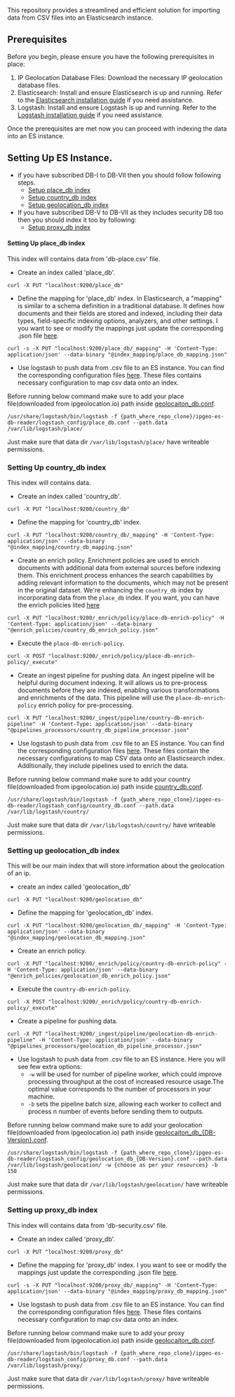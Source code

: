 This repository provides a streamlined and efficient solution for importing data from CSV files into an Elasticsearch instance.

## Prerequisites

Before you begin, please ensure you have the following prerequisites in place:

1) IP Geolocation Database Files: Download the necessary IP geolocation database files.
2) Elasticsearch: Install and ensure Elasticsearch is up and running. Refer to the [Elasticsearch installation guide](https://www.elastic.co/guide/en/elasticsearch/reference/current/install-elasticsearch.html) if you need assistance.
3) Logstash: Install and ensure Logstash is up and running. Refer to the [Logstash installation guide](https://www.elastic.co/guide/en/logstash/current/installing-logstash.html) if you need assistance.

Once the prerequisites are met now you can proceed with indexing the data into an ES instance.

## Setting Up ES Instance.
- if you have subscribed DB-I to DB-VII then you should follow following steps.
    - [Setup place_db index](#setting-up-place_db-index)
    - [Setup country_db index](#setting-up-country_db-index)
    - [Setup geolocation_db index](#setting-up-geolocation_db-index)
- If you have subscribed DB-V to DB-VII as they includes security DB too then you should index it too by following:
    - [Setup proxy_db index](#)

#### Setting Up place_db index
This index will contains data from 'db-place.csv' file.
- Create an index called 'place_db'.
```
curl -X PUT "localhost:9200/place_db"
```

- Define the mapping for 'place_db' index. In Elasticsearch, a "mapping" is similar to a schema definition in a traditional database. It defines how documents and their fields are stored and indexed, including their data types, field-specific indexing options, analyzers, and other settings. I you want to see or modify the mappings just update the corresponding .json file [here](/index_mapping/).
```
curl -s -X PUT "localhost:9200/place_db/_mapping" -H 'Content-Type: application/json' --data-binary "@index_mapping/place_db_mapping.json"
```

- Use logstash to push data from .csv file to an ES instance. You can find the corresponding configuration files [here](/logstash_config/). These files contains necessary configuration to map csv data onto an index.

Before running below command make sure to add your place file(downloaded from ipgeolocation.io) path inside [geolocaiton_db.conf](/logstash_config/place_db.conf).


```
/usr/share/logstash/bin/logstash -f {path_where_repo_clone}/ipgeo-es-db-reader/logstash_config/place_db.conf --path.data /var/lib/logstash/place/
```

Just make sure that data dir `/var/lib/logstash/place/` have writeable permissions.

### Setting Up country_db index
This index will contains data.

- Create an index called 'country_db'.
```
curl -X PUT "localhost:9200/country_db"
```

- Define the mapping for 'country_db' index.
```
curl -X PUT "localhost:9200/country_db/_mapping" -H 'Content-Type: application/json' --data-binary "@index_mapping/country_db_mapping.json"
```

- Create an enrich policy. Enrichment policies are used to enrich documents with additional data from external sources before indexing them. This enrichment process enhances the search capabilities by adding relevant information to the documents, which may not be present in the original dataset. We're enhancing the `country_db` index by incorporating data from the `place_db` index.
If you want, you can have the enrich policies lited [here](/enrich_policies/)
```
curl -X PUT "localhost:9200/_enrich/policy/place-db-enrich-policy" -H 'Content-Type: application/json' --data-binary "@enrich_policies/country_db_enrich_policy.json"
```

- Execute the `place-db-enrich-policy`.
```
curl -X POST "localhost:9200/_enrich/policy/place-db-enrich-policy/_execute"
```

- Create an ingest pipeline for pushing data. An ingest pipeline will be helpful during document indexing. It will allows us to pre-process documents before they are indexed, enabling various transformations and enrichments of the data. This pipeline will use the `place-db-enrich-policy` enrich policy for pre-processing.
```
curl -X PUT "localhost:9200/_ingest/pipeline/country-db-enrich-pipeline" -H 'Content-Type: application/json' --data-binary "@pipelines_processors/country_db_pipeline_processor.json"
```

- Use logstash to push data from .csv file to an ES instance. You can find the corresponding configuration files [here](/logstash_config/). These files contain the necessary configurations to map CSV data onto an Elasticsearch index. Additionally, they include pipelines used to enrich the data.

Before running below command make sure to add your country file(downloaded from ipgeolocation.io) path inside [country_db.conf](/logstash_config/country_db.conf).


```
/usr/share/logstash/bin/logstash -f {path_where_repo_clone}/ipgeo-es-db-reader/logstash_config/country_db.conf --path.data /var/lib/logstash/country/
```
Just make sure that data dir `/var/lib/logstash/country/` have writeable permissions.

### Setting up geolocation_db index
This will be our main index that will store information about the geolocation of an ip.

- create an index called 'geolocation_db'
```
curl -X PUT "localhost:9200/geolocation_db"
```

- Define the mapping for 'geolocation_db' index.
```
curl -X PUT "localhost:9200/geolocation_db/_mapping" -H 'Content-Type: application/json' --data-binary "@index_mapping/geolocation_db_mapping.json"
```

- Create an enrich policy.
```
curl -X PUT "localhost:9200/_enrich/policy/country-db-enrich-policy" -H 'Content-Type: application/json' --data-binary "@enrich_policies/geolocation_db_enrich_policy.json"
```

- Execute the `country-db-enrich-policy`.
```
curl -X POST "localhost:9200/_enrich/policy/country-db-enrich-policy/_execute"
```

- Create a pipeline for pushing data.
```
curl -X PUT "localhost:9200/_ingest/pipeline/geolocation-db-enrich-pipeline" -H 'Content-Type: application/json' --data-binary "@pipelines_processors/geolocation_db_pipeline_processor.json"
```

- Use logstash to push data from .csv file to an ES instance. Here you will see few extra options:
    - `-w` will be used for number of pipeline worker, which could improve processing throughput at the cost of increased resource usage.The optimal value corresponds to the number of processors in your machine.
    - `-b` sets the pipeline batch size, allowing each worker to collect and process n number of events before sending them to outputs.

Before running below command make sure to add your geolocation file(downloaded from ipgeolocation.io) path inside [geolocaiton_db_{DB-Version}.conf](/logstash_config/geolocation_db_I.conf).
```
/usr/share/logstash/bin/logstash -f {path_where_repo_clone}/ipgeo-es-db-reader/logstash_config/geolocation_db_{DB-Version}.conf --path.data /var/lib/logstash/geolocation/ -w {choose as per your resources} -b 150
```
Just make sure that data dir `/var/lib/logstash/geolocation/` have writeable permissions.


### Setting up proxy_db index
This index will contains data from 'db-security.csv' file.
- Create an index called 'proxy_db'.
```
curl -X PUT "localhost:9200/proxy_db"
```

- Define the mapping for 'proxy_db' index. I you want to see or modify the mappings just update the corresponding .json file [here](/index_mapping/).
```
curl -s -X PUT "localhost:9200/proxy_db/_mapping" -H 'Content-Type: application/json' --data-binary "@index_mapping/proxy_db_mapping.json"
```

- Use logstash to push data from .csv file to an ES instance. You can find the corresponding configuration files [here](/logstash_config/). These files contains necessary configuration to map csv data onto an index.

Before running below command make sure to add your proxy file(downloaded from ipgeolocation.io) path inside [geolocaiton_db.conf](/logstash_config/place_db.conf).


```
/usr/share/logstash/bin/logstash -f {path_where_repo_clone}/ipgeo-es-db-reader/logstash_config/proxy_db.conf --path.data /var/lib/logstash/proxy/
```

Just make sure that data dir `/var/lib/logstash/proxy/` have writeable permissions.

